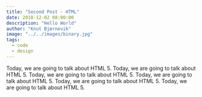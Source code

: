 ```yaml
---
title: "Second Post - HTML"
date: 2018-12-02 08:00:00
description: "Hello World"
author: "Knut Bjørnevik"
image: "../../images/binary.jpg"
tags:
  - code
  - design
---
```


Today, we are going to talk about HTML 5. Today, we are going to talk about HTML 5. Today, we are going to talk about HTML 5.
Today, we are going to talk about HTML 5. Today, we are going to talk about HTML 5. Today, we are going to talk about HTML 5.
